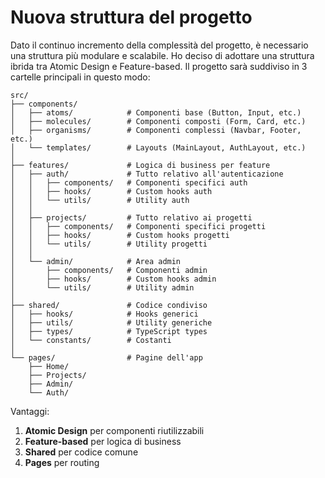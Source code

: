 # Nuova struttura del progetto

Dato il continuo incremento della complessità del progetto, è necessario una struttura più modulare e scalabile. Ho deciso di adottare una struttura ibrida tra Atomic Design e Feature-based.
Il progetto sarà suddiviso in 3 cartelle principali in questo modo:

```
src/
├── components/
│   ├── atoms/            # Componenti base (Button, Input, etc.)
│   ├── molecules/        # Componenti composti (Form, Card, etc.)
│   ├── organisms/        # Componenti complessi (Navbar, Footer, etc.)
│   └── templates/        # Layouts (MainLayout, AuthLayout, etc.)
│
├── features/             # Logica di business per feature
│   ├── auth/             # Tutto relativo all'autenticazione
│   │   ├── components/   # Componenti specifici auth
│   │   ├── hooks/        # Custom hooks auth
│   │   └── utils/        # Utility auth
│   │
│   ├── projects/         # Tutto relativo ai progetti
│   │   ├── components/   # Componenti specifici progetti
│   │   ├── hooks/        # Custom hooks progetti
│   │   └── utils/        # Utility progetti
│   │
│   └── admin/            # Area admin
│       ├── components/   # Componenti admin
│       ├── hooks/        # Custom hooks admin
│       └── utils/        # Utility admin
│
├── shared/               # Codice condiviso
│   ├── hooks/            # Hooks generici
│   ├── utils/            # Utility generiche
│   ├── types/            # TypeScript types
│   └── constants/        # Costanti
│
└── pages/                # Pagine dell'app
    ├── Home/
    ├── Projects/
    ├── Admin/
    └── Auth/
```

Vantaggi:
1. **Atomic Design** per componenti riutilizzabili
2. **Feature-based** per logica di business
3. **Shared** per codice comune
4. **Pages** per routing

